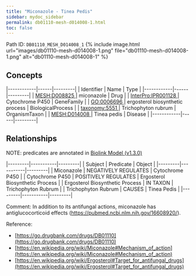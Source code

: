 ```yaml
---
title: "Miconazole - Tinea Pedis"
sidebar: mydoc_sidebar
permalink: db01110-mesh-d014008-1.html
toc: false 
---
```



Path ID: `DB01110_MESH_D014008_1`
{% include image.html url="images/db01110-mesh-d014008-1.png" file="db01110-mesh-d014008-1.png" alt="db01110-mesh-d014008-1" %}

## Concepts

|------------|------|---------|
| Identifier | Name | Type    |
|------------|------|---------|
| <a href="https://identifiers.org/MESH:D008825">MESH:D008825 </a> | miconazole | Drug |
| <a href="https://identifiers.org/InterPro:IPR001128">InterPro:IPR001128 </a> | Cytochrome P450 | GeneFamily |
| <a href="https://identifiers.org/GO:0006696">GO:0006696 </a> | ergosterol biosynthetic process | BiologicalProcess |
| <a href="https://identifiers.org/taxonomy:5551">taxonomy:5551 </a> | Trichophyton rubrum | OrganismTaxon |
| <a href="https://identifiers.org/MESH:D014008">MESH:D014008 </a> | Tinea pedis | Disease |
|------------|------|---------|

## Relationships


NOTE: predicates are annotated in <a href="https://github.com/biolink/biolink-model/releases/tag/v1.3.0">Biolink Model (v1.3.0)</a>

|---------|-----------|---------|
| Subject | Predicate | Object  |
|---------|-----------|---------|
| Miconazole | NEGATIVELY REGULATES | Cytochrome P450 |
| Cytochrome P450 | POSITIVELY REGULATES | Ergosterol Biosynthetic Process |
| Ergosterol Biosynthetic Process | IN TAXON | Trichophyton Rubrum |
| Trichophyton Rubrum | CAUSES | Tinea Pedis |
|---------|-----------|---------|

Comment: In addition to its antifungal actions, miconazole has antiglucocorticoid effects (https://pubmed.ncbi.nlm.nih.gov/16608920/).

Reference: 
  - [https://go.drugbank.com/drugs/DB01110](https://go.drugbank.com/drugs/DB01110)
  - [https://en.wikipedia.org/wiki/Miconazole#Mechanism_of_action](https://en.wikipedia.org/wiki/Miconazole#Mechanism_of_action)
  - [https://en.wikipedia.org/wiki/Ergosterol#Target_for_antifungal_drugs](https://en.wikipedia.org/wiki/Ergosterol#Target_for_antifungal_drugs)
